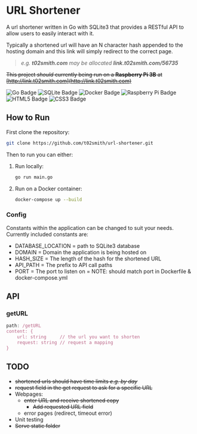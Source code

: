 # URL Shortener

A url shortener written in Go with SQLite3 that provides a RESTful API to allow users to easily
interact with it.

Typically a shortened url will have an N character hash
appended to the hosting domain and this link will simply
redirect to the correct page.

> *e.g. **t02smith.com** may be allocated **link.t02smith.com/56735***

~~This project *should* currently being run on a **Raspberry Pi 3B** at [http://link.t02smith.com](http://link.t02smith.com)~~

![Go Badge](https://img.shields.io/badge/Go-00ADD8?logo=go&logoColor=fff&style=for-the-badge)
![SQLite Badge](https://img.shields.io/badge/SQLite-003B57?logo=sqlite&logoColor=fff&style=for-the-badge)
![Docker Badge](https://img.shields.io/badge/Docker-2496ED?logo=docker&logoColor=fff&style=for-the-badge)
![Raspberry Pi Badge](https://img.shields.io/badge/Raspberry%20Pi-A22846?logo=raspberrypi&logoColor=fff&style=for-the-badge)
![HTML5 Badge](https://img.shields.io/badge/HTML5-E34F26?logo=html5&logoColor=fff&style=for-the-badge)
![CSS3 Badge](https://img.shields.io/badge/CSS3-1572B6?logo=css3&logoColor=fff&style=for-the-badge)

## How to Run

First clone the repository:

```bash
git clone https://github.com/t02smith/url-shortener.git
```

Then to run you can either:

1. Run locally:

    ```bash
    go run main.go
    ```

2. Run on a Docker container:

    ```bash
    docker-compose up --build
    ```

### Config

Constants within the application can be changed to suit
your needs. Currently included constants are:

- DATABASE_LOCATION = path to SQLite3 database
- DOMAIN = Domain the application is being hosted on
- HASH_SIZE = The length of the hash for the shortened URL
- API_PATH = The prefix to API call paths
- PORT = The port to listen on
       = NOTE: should match port in Dockerfile & docker-compose.yml

## API

### getURL

```javascript
path: /getURL
content: {
    url: string     // the url you want to shorten
    request: string // request a mapping
}
```

## TODO

- ~~shortened urls should have time limits *e.g. by day*~~
- ~~request field in the get request to ask for a specific URL~~
- Webpages:
  - ~~enter URL and receive shortened copy~~
    - ~~Add requested URL field~~
  - error pages (redirect, timeout error)
- Unit testing
- ~~Serve static folder~~
